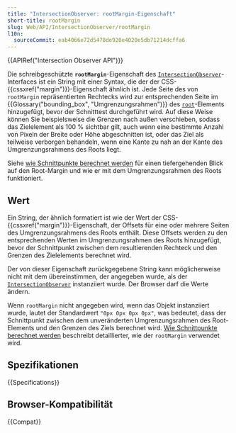 ```yaml
---
title: "IntersectionObserver: rootMargin-Eigenschaft"
short-title: rootMargin
slug: Web/API/IntersectionObserver/rootMargin
l10n:
  sourceCommit: eab4066e72d5478de920e4020e5db71214dcffa6
---
```


{{APIRef("Intersection Observer API")}}

Die schreibgeschützte **`rootMargin`**-Eigenschaft des [`IntersectionObserver`](/de/docs/Web/API/IntersectionObserver)-Interfaces ist ein String mit einer Syntax, die der der CSS-{{cssxref("margin")}}-Eigenschaft ähnlich ist. Jede Seite des von `rootMargin` repräsentierten Rechtecks wird zur entsprechenden Seite im {{Glossary("bounding_box", "Umgrenzungsrahmen")}} des [`root`](/de/docs/Web/API/IntersectionObserver/root)-Elements hinzugefügt, bevor der Schnitttest durchgeführt wird. Auf diese Weise können Sie beispielsweise die Grenzen nach außen verschieben, sodass das Zielelement als 100 % sichtbar gilt, auch wenn eine bestimmte Anzahl von Pixeln der Breite oder Höhe abgeschnitten ist, oder das Ziel als teilweise verborgen behandeln, wenn eine Kante zu nah an der Kante des Umgrenzungsrahmens des Roots liegt.

Siehe [wie Schnittpunkte berechnet werden](/de/docs/Web/API/Intersection_Observer_API#how_intersection_is_calculated) für einen tiefergehenden Blick auf den Root-Margin und wie er mit dem Umgrenzungsrahmen des Roots funktioniert.

## Wert

Ein String, der ähnlich formatiert ist wie der Wert der CSS-{{cssxref("margin")}}-Eigenschaft, der Offsets für eine oder mehrere Seiten des Umgrenzungsrahmens des Roots enthält. Diese Offsets werden zu den entsprechenden Werten im Umgrenzungsrahmen des Roots hinzugefügt, bevor der Schnittpunkt zwischen dem resultierenden Rechteck und den Grenzen des Zielelements berechnet wird.

Der von dieser Eigenschaft zurückgegebene String kann möglicherweise nicht mit dem übereinstimmen, der angegeben wurde, als der [`IntersectionObserver`](/de/docs/Web/API/IntersectionObserver) instanziiert wurde. Der Browser darf die Werte ändern.

Wenn `rootMargin` nicht angegeben wird, wenn das Objekt instanziiert wurde, lautet der Standardwert `"0px 0px 0px 0px"`, was bedeutet, dass der Schnittpunkt zwischen dem unveränderten Umgrenzungsrahmen des Root-Elements und den Grenzen des Ziels berechnet wird. [Wie Schnittpunkte berechnet werden](/de/docs/Web/API/Intersection_Observer_API#how_intersection_is_calculated) beschreibt detaillierter, wie der `rootMargin` verwendet wird.

## Spezifikationen

{{Specifications}}

## Browser-Kompatibilität

{{Compat}}
